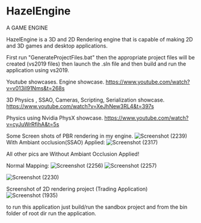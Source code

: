 # HazelEngine
A GAME ENGINE

HazelEngine is a 3D and 2D Rendering engine that is capable of making 2D and 3D games and desktop applications.

First run "GenerateProjectFiles.bat" then the appropriate project files will be created (vs2019 files)
then launch the .sln file and then build and run the application using vs2019.

Youtube showcases.
Engine showcase.
https://www.youtube.com/watch?v=v013iI91Nms&t=268s

3D Physics , SSAO, Cameras, Scripting, Serialization showcase.
https://www.youtube.com/watch?v=XeJhNew3RL4&t=397s

Physics using Nvidia PhysX showcase.
https://www.youtube.com/watch?v=cyJuWrRfjhA&t=5s

Some Screen shots of PBR rendering in my engine.
![Screenshot (2239)](https://user-images.githubusercontent.com/102531274/230664441-498f418d-9bb1-472f-98d7-2b574f9b454b.png)
With Ambiant occlusion(SSAO) Applied:
![Screenshot (2317)](https://user-images.githubusercontent.com/102531274/232682315-b756998f-3cf1-46d1-9556-368a71567b83.png)

All other pics are Without Ambiant Occlusion Applied!

Normal Mapping:
![Screenshot (2256)](https://user-images.githubusercontent.com/102531274/230779526-20c0415b-10c0-4a10-81a8-258b6b5a2432.png)
![Screenshot (2257)](https://user-images.githubusercontent.com/102531274/230782421-6a3082ca-26b3-40f2-9ebe-52009025430a.png)

![Screenshot (2230)](https://user-images.githubusercontent.com/102531274/230459807-70a9a2bc-dc8f-4222-a690-8d2ab8946ab0.png)

Screenshot of 2D rendering project (Trading Application)
![Screenshot (1935)](https://user-images.githubusercontent.com/102531274/230634976-bc39813d-5806-45e6-8643-19c42bc9f730.png)

to run this application just build/run the sandbox project and from the bin folder of root dir run the application.
